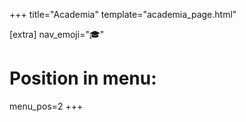 +++
title="Academia"
template="academia_page.html"

[extra]
nav_emoji="🎓"

# Position in menu:
menu_pos=2
+++
